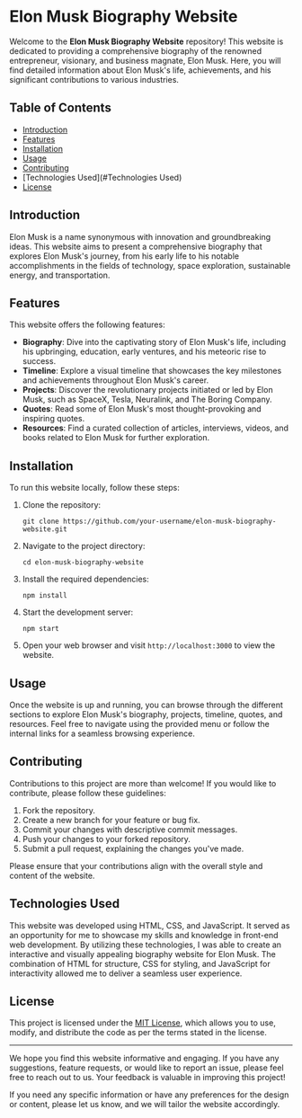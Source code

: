 # Elon Musk Biography Website

Welcome to the **Elon Musk Biography Website** repository! This website is dedicated to providing a comprehensive biography of the renowned entrepreneur, visionary, and business magnate, Elon Musk. Here, you will find detailed information about Elon Musk's life, achievements, and his significant contributions to various industries.

## Table of Contents

- [Introduction](#introduction)
- [Features](#features)
- [Installation](#installation)
- [Usage](#usage)
- [Contributing](#contributing)
- [Technologies Used](#Technologies Used)
- [License](#license)

## Introduction

Elon Musk is a name synonymous with innovation and groundbreaking ideas. This website aims to present a comprehensive biography that explores Elon Musk's journey, from his early life to his notable accomplishments in the fields of technology, space exploration, sustainable energy, and transportation.

## Features

This website offers the following features:

- **Biography**: Dive into the captivating story of Elon Musk's life, including his upbringing, education, early ventures, and his meteoric rise to success.
- **Timeline**: Explore a visual timeline that showcases the key milestones and achievements throughout Elon Musk's career.
- **Projects**: Discover the revolutionary projects initiated or led by Elon Musk, such as SpaceX, Tesla, Neuralink, and The Boring Company.
- **Quotes**: Read some of Elon Musk's most thought-provoking and inspiring quotes.
- **Resources**: Find a curated collection of articles, interviews, videos, and books related to Elon Musk for further exploration.

## Installation

To run this website locally, follow these steps:

1. Clone the repository:

   ```shell
   git clone https://github.com/your-username/elon-musk-biography-website.git
   ```

2. Navigate to the project directory:

   ```shell
   cd elon-musk-biography-website
   ```

3. Install the required dependencies:

   ```shell
   npm install
   ```

4. Start the development server:

   ```shell
   npm start
   ```

5. Open your web browser and visit `http://localhost:3000` to view the website.

## Usage

Once the website is up and running, you can browse through the different sections to explore Elon Musk's biography, projects, timeline, quotes, and resources. Feel free to navigate using the provided menu or follow the internal links for a seamless browsing experience.

## Contributing

Contributions to this project are more than welcome! If you would like to contribute, please follow these guidelines:

1. Fork the repository.
2. Create a new branch for your feature or bug fix.
3. Commit your changes with descriptive commit messages.
4. Push your changes to your forked repository.
5. Submit a pull request, explaining the changes you've made.

Please ensure that your contributions align with the overall style and content of the website.

## Technologies Used
This website was developed using HTML, CSS, and JavaScript. It served as an opportunity for me to showcase my skills and knowledge in front-end web development. By utilizing these technologies, I was able to create an interactive and visually appealing biography website for Elon Musk. The combination of HTML for structure, CSS for styling, and JavaScript for interactivity allowed me to deliver a seamless user experience.

## License

This project is licensed under the [MIT License](LICENSE), which allows you to use, modify, and distribute the code as per the terms stated in the license.

---

We hope you find this website informative and engaging. If you have any suggestions, feature requests, or would like to report an issue, please feel free to reach out to us. Your feedback is valuable in improving this project!

If you need any specific information or have any preferences for the design or content, please let us know, and we will tailor the website accordingly.
